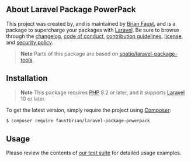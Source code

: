 ## About Laravel Package PowerPack

This project was created by, and is maintained by [Brian Faust](https://github.com/faustbrian), and is a package to  supercharge your packages with [Laravel](https://laravel.com/). Be sure to browse through the [changelog](CHANGELOG.md), [code of conduct](.github/CODE_OF_CONDUCT.md), [contribution guidelines](.github/CONTRIBUTING.md), [license](LICENSE), and [security policy](.github/SECURITY.md).

> **Note**
> Parts of this package are based on [spatie/laravel-package-tools](https://github.com/spatie/laravel-package-tools).

## Installation

> **Note**
> This package requires [PHP](https://www.php.net/) 8.2 or later, and it supports [Laravel](https://laravel.com/) 10 or later.

To get the latest version, simply require the project using [Composer](https://getcomposer.org/):

```bash
$ composer require faustbrian/laravel-package-powerpack
```

## Usage

Please review the contents of [our test suite](/tests) for detailed usage examples.
